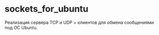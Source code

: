 # sockets_for_ubuntu

Реализация сервера TCP и UDP + клиентов для обмена сообщениями под ОС Ubuntu.
